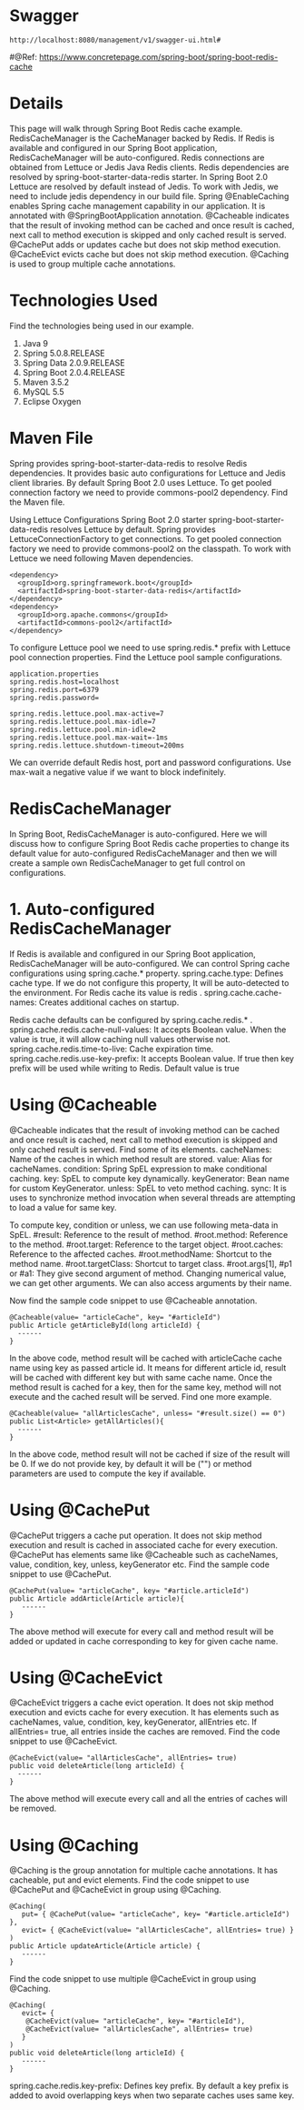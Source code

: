 # Swagger

```
http://localhost:8080/management/v1/swagger-ui.html#
```

#@Ref: https://www.concretepage.com/spring-boot/spring-boot-redis-cache

# Details

This page will walk through Spring Boot Redis cache example. RedisCacheManager is the CacheManager backed by Redis. If Redis is available and configured in our Spring Boot application, RedisCacheManager will be auto-configured. Redis connections are obtained from Lettuce or Jedis Java Redis clients. Redis dependencies are resolved by spring-boot-starter-data-redis starter. In Spring Boot 2.0 Lettuce are resolved by default instead of Jedis. To work with Jedis, we need to include jedis dependency in our build file. 
Spring @EnableCaching enables Spring cache management capability in our application. It is annotated with @SpringBootApplication annotation. @Cacheable indicates that the result of invoking method can be cached and once result is cached, next call to method execution is skipped and only cached result is served. @CachePut adds or updates cache but does not skip method execution. @CacheEvict evicts cache but does not skip method execution. @Caching is used to group multiple cache annotations.


# Technologies Used
Find the technologies being used in our example. 
1. Java 9 
2. Spring 5.0.8.RELEASE 
3. Spring Data 2.0.9.RELEASE 
4. Spring Boot 2.0.4.RELEASE 
5. Maven 3.5.2 
6. MySQL 5.5 
7. Eclipse Oxygen

# Maven File
Spring provides spring-boot-starter-data-redis to resolve Redis dependencies. It provides basic auto configurations for Lettuce and Jedis client libraries. By default Spring Boot 2.0 uses Lettuce. To get pooled connection factory we need to provide commons-pool2 dependency. Find the Maven file. 


Using Lettuce Configurations
Spring Boot 2.0 starter spring-boot-starter-data-redis resolves Lettuce by default. Spring provides LettuceConnectionFactory to get connections. To get pooled connection factory we need to provide commons-pool2 on the classpath. To work with Lettuce we need following Maven dependencies.

```
<dependency>
  <groupId>org.springframework.boot</groupId>
  <artifactId>spring-boot-starter-data-redis</artifactId>
</dependency>		
<dependency>
  <groupId>org.apache.commons</groupId>
  <artifactId>commons-pool2</artifactId>
</dependency> 
```

To configure Lettuce pool we need to use spring.redis.* prefix with Lettuce pool connection properties. Find the Lettuce pool sample configurations. 

```
application.properties
spring.redis.host=localhost 
spring.redis.port=6379
spring.redis.password= 

spring.redis.lettuce.pool.max-active=7 
spring.redis.lettuce.pool.max-idle=7
spring.redis.lettuce.pool.min-idle=2
spring.redis.lettuce.pool.max-wait=-1ms  
spring.redis.lettuce.shutdown-timeout=200ms 
```

We can override default Redis host, port and password configurations. Use max-wait a negative value if we want to block indefinitely.


# RedisCacheManager
In Spring Boot, RedisCacheManager is auto-configured. Here we will discuss how to configure Spring Boot Redis cache properties to change its default value for auto-configured RedisCacheManager and then we will create a sample own RedisCacheManager to get full control on configurations. 

# 1. Auto-configured RedisCacheManager
If Redis is available and configured in our Spring Boot application, RedisCacheManager will be auto-configured. We can control Spring cache configurations using spring.cache.* property. 
spring.cache.type: Defines cache type. If we do not configure this property, It will be auto-detected to the environment. For Redis cache its value is redis . 
spring.cache.cache-names: Creates additional caches on startup. 

Redis cache defaults can be configured by spring.cache.redis.* . 
spring.cache.redis.cache-null-values: It accepts Boolean value. When the value is true, it will allow caching null values otherwise not. 
spring.cache.redis.time-to-live: Cache expiration time. 
spring.cache.redis.use-key-prefix: It accepts Boolean value. If true then key prefix will be used while writing to Redis. Default value is true 





# Using @Cacheable

@Cacheable indicates that the result of invoking method can be cached and once result is cached, next call to method execution is skipped and only cached result is served. Find some of its elements. 
cacheNames: Name of the caches in which method result are stored. 
value: Alias for cacheNames. 
condition: Spring SpEL expression to make conditional caching. 
key: SpEL to compute key dynamically. 
keyGenerator: Bean name for custom KeyGenerator. 
unless: SpEL to veto method caching. 
sync: It is uses to synchronize method invocation when several threads are attempting to load a value for same key. 

To compute key, condition or unless, we can use following meta-data in SpEL. 
#result: Reference to the result of method. 
#root.method: Reference to the method. 
#root.target: Reference to the target object. 
#root.caches: Reference to the affected caches. 
#root.methodName: Shortcut to the method name. 
#root.targetClass: Shortcut to target class. 
#root.args[1], #p1 or #a1: They give second argument of method. Changing numerical value, we can get other arguments. We can also access arguments by their name. 

Now find the sample code snippet to use @Cacheable annotation.

```
@Cacheable(value= "articleCache", key= "#articleId")		
public Article getArticleById(long articleId) {
  ------
}
```

In the above code, method result will be cached with articleCache cache name using key as passed article id. It means for different article id, result will be cached with different key but with same cache name. Once the method result is cached for a key, then for the same key, method will not execute and the cached result will be served. 
Find one more example.

```
@Cacheable(value= "allArticlesCache", unless= "#result.size() == 0")	
public List<Article> getAllArticles(){
  ------
} 
```

In the above code, method result will not be cached if size of the result will be 0. If we do not provide key, by default it will be ("") or method parameters are used to compute the key if available.

# Using @CachePut

@CachePut triggers a cache put operation. It does not skip method execution and result is cached in associated cache for every execution. @CachePut has elements same like @Cacheable such as cacheNames, value, condition, key, unless, keyGenerator etc. Find the sample code snippet to use @CachePut.

```
@CachePut(value= "articleCache", key= "#article.articleId")
public Article addArticle(Article article){
   ------
}
```

The above method will execute for every call and method result will be added or updated in cache corresponding to key for given cache name.

# Using @CacheEvict

@CacheEvict triggers a cache evict operation. It does not skip method execution and evicts cache for every execution. It has elements such as cacheNames, value, condition, key, keyGenerator, allEntries etc. If allEntries= true, all entries inside the caches are removed. Find the code snippet to use @CacheEvict.


```
@CacheEvict(value= "allArticlesCache", allEntries= true)	
public void deleteArticle(long articleId) {
  ------
}
```

The above method will execute every call and all the entries of caches will be removed.

# Using @Caching

@Caching is the group annotation for multiple cache annotations. It has cacheable, put and evict elements. 
Find the code snippet to use @CachePut and @CacheEvict in group using @Caching.

```
@Caching(
   put= { @CachePut(value= "articleCache", key= "#article.articleId") },
   evict= { @CacheEvict(value= "allArticlesCache", allEntries= true) }
)
public Article updateArticle(Article article) {
   ------
} 
```

Find the code snippet to use multiple @CacheEvict in group using @Caching.
	
```
@Caching(
   evict= { 
	@CacheEvict(value= "articleCache", key= "#articleId"),
	@CacheEvict(value= "allArticlesCache", allEntries= true)
   }
)
public void deleteArticle(long articleId) {
   ------
} 
```

spring.cache.redis.key-prefix: Defines key prefix. By default a key prefix is added to avoid overlapping keys when two separate caches uses same key. 
